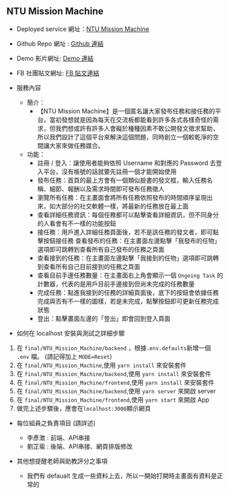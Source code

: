 ## NTU Mission Machine
- Deployed service 網址：[NTU Mission Machine](https://wpfinal-production-d4d9.up.railway.app/)

- Github Repo 網址 : [Github 連結](https://github.com/yclee6262/wp1111/tree/main/final)

- Demo 影片網址: [Demo 連結](https://drive.google.com/file/d/1nRk1ngi2AY7hbtWIPqZR8g4X6HqAqFdw/view?usp=sharing)
- FB 社團貼文網址: [FB 貼文連結](https://www.facebook.com/groups/NTURicWebProg/permalink/1828600490821196/)
- 服務內容
    - 簡介：
        - 【NTU Mission Machine】是一個匿名讓大家發布任務和接任務的平台，當初發想就是因為每天在交流板都能看到許多各式各樣奇怪的需求，但我們想或許有許多人會礙於種種因素不敢公開發文徵求幫助，所以我們設計了這個平台來解決這個問題，同時創立一個較乾淨的空間讓大家來做任務媒合。
    - 功能：
        - 註冊 / 登入：讓使用者能夠依照 Username 和對應的 Password 去登入平台，沒有帳號的話就要先註冊一個才能開始使用
        - 發布任務：首頁的最上方會有一個類似臉書的發文框，輸入任務名稱、細節、報酬以及需求時間即可發布任務徵人
        - 瀏覽所有任務：在主畫面會將所有任務依照發布的時間順序呈現出來，如大部分的社交軟體一樣，將最新的任務放在最上面
        - 查看詳細任務資訊：每個任務都可以點擊查看詳細資訊，但不同身分的人看會有不一樣的功能按鈕
        - 接任務：用戶進入詳細任務頁面後，若不是該任務的發文者，即可點擊按鈕接任務
查看發布的任務：在主畫面左邊點擊「我發布的任物」選項即可跳轉到查看所有自己發布的任務之頁面
        - 查看接到的任務：在主畫面左邊點擊「我接到的任物」選項即可跳轉到查看所有自己目前接到的任務之頁面
        - 查看目前手邊任務數量：在主畫面右上角會顯示一個 `Ongoing Task` 的計數器，代表的是用戶目前手邊接到但尚未完成的任務數量
        - 完成任務：點進我接到的任務的詳細頁面後，底下的按鈕會依據任務完成與否有不一樣的圖樣，若是未完成，點擊按鈕即可更新任務完成狀態
        - 登出：點擊畫面左邊的「登出」即會回到登入頁面

- 如何在 localhost 安裝與測試之詳細步驟
1. 在 `final/NTU_Mission_Machine/backend` ，根據`.env.defaults`新增一個 `.env` 檔。 (請記得加上 `MODE=Reset`)
1. 在 `final/NTU_Mission_Machine`,使用 `yarn install` 來安裝套件
1. 在 `final/NTU_Mission_Machine/backend`,使用 `yarn install` 來安裝套件
1. 在 `final/NTU_Mission_Machine/frontend`,使用 `yarn install` 來安裝套件
1. 在 `final/NTU_Mission_Machine/backend`,使用 `yarn server` 來開啟 server
1. 在 `final/NTU_Mission_Machine/frontend`,使用 `yarn start` 來開啟 App
1. 做完上述步驟後，應會在`localhost:3000`顯示網頁

- 每位組員之負責項目 (請詳述)
    - 李彥澂 : 前端、API串接
    - 劉芷瑜 : 後端、API串接、網頁排版修改

- 其他想提醒老師與助教評分之事項
    - 我們有 defaualt 生成一些資料上去，所以一開始打開時主畫面有資料是正常的
